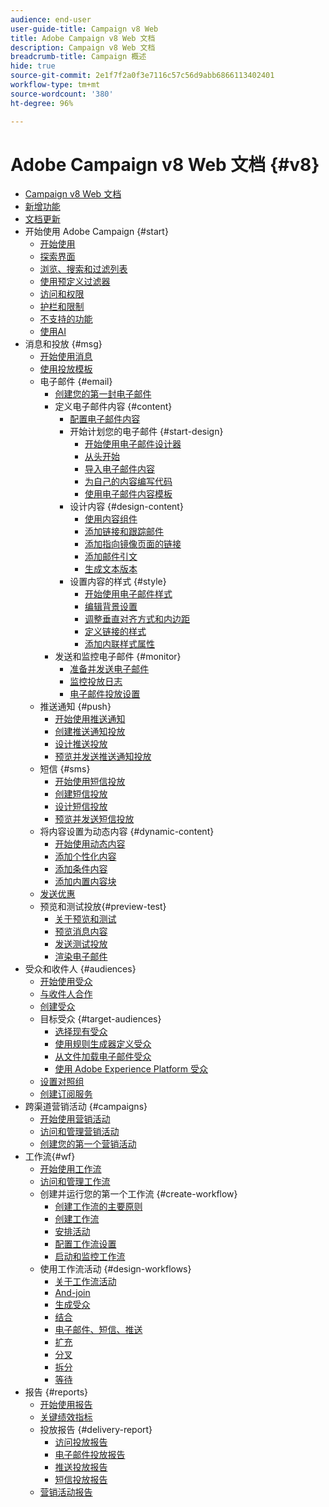 ```yaml
---
audience: end-user
user-guide-title: Campaign v8 Web
title: Adobe Campaign v8 Web 文档
description: Campaign v8 Web 文档
breadcrumb-title: Campaign 概述
hide: true
source-git-commit: 2e1f7f2a0f3e7116c57c56d9abb6866113402401
workflow-type: tm+mt
source-wordcount: '380'
ht-degree: 96%

---
```



# Adobe Campaign v8 Web 文档 {#v8}

+ [Campaign v8 Web 文档](campaign-web-home.md)
+ [新增功能](rn/whats-new.md)
+ [文档更新](rn/documentation-updates.md)
+ 开始使用 Adobe Campaign {#start}
   + [开始使用](get-started/get-started.md)
   + [探索界面](get-started/user-interface.md)
   + [浏览、搜索和过滤列表](get-started/list-filters.md)
   + [使用预定义过滤器](get-started/predefined-filters.md)
   + [访问和权限](get-started/permissions.md)
   + [护栏和限制](get-started/guardrails.md)
   + [不支持的功能](get-started/unsupported.md)
   + [使用AI](get-started/using-ai.md)
+ 消息和投放 {#msg}
   + [开始使用消息](msg/gs-messages.md)
   + [使用投放模板](msg/delivery-template.md)
   + 电子邮件 {#email}
      + [创建您的第一封电子邮件](email/create-email.md)
      + 定义电子邮件内容 {#content}
         + [配置电子邮件内容](content/edit-content.md)
         + 开始计划您的电子邮件 {#start-design}
            + [开始使用电子邮件设计器](content/get-started-email-designer.md)
            + [从头开始](content/create-email-content.md)
            + [导入电子邮件内容](content/existing-content.md)
            + [为自己的内容编写代码](content/code-content.md)
            + [使用电子邮件内容模板](content/email-sample-templates.md)
         + 设计内容 {#design-content}
            + [使用内容组件](content/content-components.md)
            + [添加链接和跟踪邮件](content/message-tracking.md)
            + [添加指向镜像页面的链接](content/mirror-page.md)
            + [添加邮件引文](content/preheader.md)
            + [生成文本版本](content/text-version-email.md)
         + 设置内容的样式 {#style}
            + [开始使用电子邮件样式](content/get-started-email-style.md)
            + [编辑背景设置](content/backgrounds.md)
            + [调整垂直对齐方式和内边距](content/alignment-and-padding.md)
            + [定义链接的样式](content/styling-links.md)
            + [添加内联样式属性](content/inline-styling.md)
      + 发送和监控电子邮件 {#monitor}
         + [准备并发送电子邮件](monitor/prepare-send.md)
         + [监控投放日志](monitor/delivery-logs.md)
         + [电子邮件投放设置](advanced-settings/delivery-settings.md)
   + 推送通知 {#push}
      + [开始使用推送通知](push/gs-push.md)
      + [创建推送通知投放](push/create-push.md)
      + [设计推送投放](push/content-push.md)
      + [预览并发送推送通知投放](push/send-push.md)
   + 短信 {#sms}
      + [开始使用短信投放](sms/gs-sms.md)
      + [创建短信投放](sms/create-sms.md)
      + [设计短信投放](sms/content-sms.md)
      + [预览并发送短信投放](sms/send-sms.md)
   + 将内容设置为动态内容 {#dynamic-content}
      + [开始使用动态内容](personalization/gs-personalization.md)
      + [添加个性化内容](personalization/personalize.md)
      + [添加条件内容](personalization/conditions.md)
      + [添加内置内容块](personalization/content-blocks.md)
   + [发送优惠](content/offers.md)
   + 预览和测试投放{#preview-test}
      + [关于预览和测试](preview-test/preview-test.md)
      + [预览消息内容](preview-test/preview-content.md)
      + [发送测试投放](preview-test/test-deliveries.md)
      + [渲染电子邮件](preview-test/email-rendering.md)
+ 受众和收件人 {#audiences}
   + [开始使用受众](audience/about-audiences.md)
   + [与收件人合作](audience/about-recipients.md)
   + [创建受众](audience/create-audience.md)
   + 目标受众 {#target-audiences}
      + [选择现有受众](audience/add-audience.md)
      + [使用规则生成器定义受众](audience/segment-builder.md)
      + [从文件加载电子邮件受众](audience/file-audience.md)
      + [使用 Adobe Experience Platform 受众](audience/aep-audience.md)
   + [设置对照组](audience/control-group.md)
   + [创建订阅服务](audience/create-service.md)
+ 跨渠道营销活动 {#campaigns}
   + [开始使用营销活动](campaigns/gs-campaigns.md)
   + [访问和管理营销活动](campaigns/manage-campaigns.md)
   + [创建您的第一个营销活动](campaigns/create-campaigns.md)
+ 工作流{#wf}
   + [开始使用工作流](workflows/gs-workflows.md)
   + [访问和管理工作流](workflows/access-monitor.md)
   + 创建并运行您的第一个工作流 {#create-workflow}
      + [创建工作流的主要原则](workflows/gs-workflow-creation.md)
      + [创建工作流](workflows/create-workflow.md)
      + [安排活动](workflows/orchestrate-activities.md)
      + [配置工作流设置](workflows/workflow-settings.md)
      + [启动和监控工作流](workflows/start-monitor-workflows.md)
   + 使用工作流活动 {#design-workflows}
      + [关于工作流活动](workflows/activities/about-activities.md)
      + [And-join](workflows/activities/and-join.md)
      + [生成受众](workflows/activities/build-audience.md)
      + [结合](workflows/activities/combine.md)
      + [电子邮件、短信、推送](workflows/activities/channels.md)
      + [扩充](workflows/activities/enrichment.md)
      + [分叉](workflows/activities/fork.md)
      + [拆分](workflows/activities/split.md)
      + [等待](workflows/activities/wait.md)
+ 报告 {#reports}
   + [开始使用报告](reporting/gs-reports.md)
   + [关键绩效指标](reporting/kpis.md)
   + 投放报告 {#delivery-report}
      + [访问投放报告](reporting/delivery-reports.md)
      + [电子邮件投放报告](reporting/email-report.md)
      + [推送投放报告](reporting/push-report.md)
      + [短信投放报告](reporting/sms-report.md)
   + [营销活动报告](reporting/campaign-reports.md)
